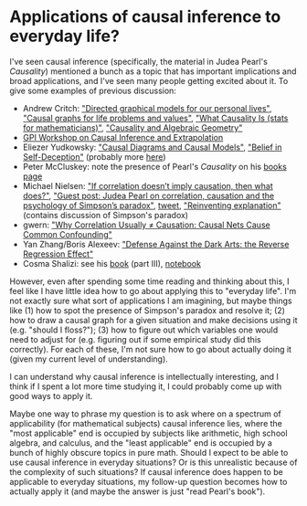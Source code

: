 # Applications of causal inference to everyday life?

I've seen causal inference (specifically, the material in Judea Pearl's _Causality_) mentioned a bunch as a topic that has important implications and broad applications, and I've seen many people getting excited about it. To give some examples of previous discussion:

* Andrew Critch: ["Directed graphical models for our personal lives"](http://acritch.com/media/mphd/mphd-2012-02-08-causal-diagrams.pdf), ["Causal graphs for life problems and values"](http://acritch.com/media/mphd/causal-graphs-and-thinking-hats.pdf), ["What Causality Is (stats for mathematicians)"](http://www.acritch.com/media/math/critch-causality-talk-slides.pdf), ["Causality and Algebraic Geometry"](http://www.acritch.com/media/math/critch-slides-causality-and-algebraic-geometry.pdf)
* [GPI Workshop on Causal Inference and Extrapolation](https://globalprioritiesinstitute.org/gpi-workshop-on-causal-inference-and-extrapolation/)
* Eliezer Yudkowsky: ["Causal Diagrams and Causal Models"](https://www.lesswrong.com/posts/hzuSDMx7pd2uxFc5w/causal-diagrams-and-causal-models), ["Belief in Self-Deception"](https://www.lesswrong.com/posts/wP2ymm44kZZwaFPYh/belief-in-self-deception) (probably more [here](https://www.greaterwrong.com/search?q=eliezer+yudkowsky+pearl))
* Peter McCluskey: note the presence of Pearl's _Causality_ on his [books page](http://bayesianinvestor.com/books.html)
* Michael Nielsen: ["If correlation doesn’t imply causation, then what does?"](http://www.michaelnielsen.org/ddi/if-correlation-doesnt-imply-causation-then-what-does/), ["Guest post: Judea Pearl on correlation, causation and the psychology of Simpson’s paradox"](http://www.michaelnielsen.org/ddi/guest-post-judea-pearl-on-correlation-causation-and-the-psychology-of-simpsons-paradox/), [tweet](https://twitter.com/michael_nielsen/status/1050248790958006272), ["Reinventing explanation"](http://michaelnielsen.org/reinventing_explanation/) (contains discussion of Simpson's paradox)
* gwern: ["Why Correlation Usually ≠ Causation: Causal Nets Cause Common Confounding"](https://www.gwern.net/Causality)
* Yan Zhang/Boris Alexeev: ["Defense Against the Dark Arts: the Reverse Regression Effect"](https://concretenonsense.wordpress.com/2013/02/16/defense-against-the-dark-arts-the-reverse-regression-effect/)
* Cosma Shalizi: see his [book](https://www.stat.cmu.edu/~cshalizi/ADAfaEPoV/) (part III), [notebook](http://bactra.org/notebooks/causal-inference.html)

However, even after spending some time reading and thinking about this, I feel like I have little idea how to go about applying this to "everyday life". I'm not exactly sure what sort of applications I am imagining, but maybe things like (1) how to spot the presence of Simpson's paradox and resolve it; (2) how to draw a causal graph for a given situation and make decisions using it (e.g. "should I floss?"); (3) how to figure out which variables one would need to adjust for (e.g. figuring out if some empirical study did this correctly). For each of these, I'm not sure how to go about actually doing it (given my current level of understanding).

I can understand why causal inference is intellectually interesting, and I think if I spent a lot more time studying it, I could probably come up with good ways to apply it.

Maybe one way to phrase my question is to ask where on a spectrum of applicability (for mathematical subjects) causal inference lies, where the "most applicable" end is occupied by subjects like arithmetic, high school algebra, and calculus, and the "least applicable" end is occupied by a bunch of highly obscure topics in pure math. Should I expect to be able to use causal inference in everyday situations? Or is this unrealistic because of the complexity of such situations? If causal inference does happen to be applicable to everyday situations, my follow-up question becomes how to actually apply it (and maybe the answer is just "read Pearl's book").
